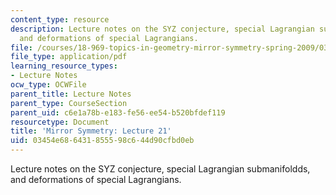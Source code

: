 ```yaml
---
content_type: resource
description: Lecture notes on the SYZ conjecture, special Lagrangian submanifoldds,
  and deformations of special Lagrangians.
file: /courses/18-969-topics-in-geometry-mirror-symmetry-spring-2009/03454e686431855598c644d90cfbd0eb_MIT18_969s09_lec21.pdf
file_type: application/pdf
learning_resource_types:
- Lecture Notes
ocw_type: OCWFile
parent_title: Lecture Notes
parent_type: CourseSection
parent_uid: c6e1a78b-e183-fe56-ee54-b520bfdef119
resourcetype: Document
title: 'Mirror Symmetry: Lecture 21'
uid: 03454e68-6431-8555-98c6-44d90cfbd0eb
---
```

Lecture notes on the SYZ conjecture, special Lagrangian submanifoldds, and deformations of special Lagrangians.

